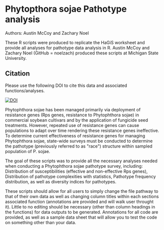 # Phytopthora sojae Pathotype analysis

Authors: Austin McCoy and Zachary Noel

These R scripts were produced to replicate the HaGiS worksheet and provide all analyses for pathotype data analysis in R. Austin McCoy and Zachary Noel (GitHub = noelzach) produced these scripts at Michigan State University.

## Citation
Please use the following DOI to cite this data and associated functions/analyses.

[![DOI](https://zenodo.org/badge/DOI/10.5281/zenodo.2526326.svg)](https://doi.org/10.5281/zenodo.2526326)

Phytophthora sojae has been managed primarily via deployment of resistance genes (Rps genes, resistance to Phytophthora sojae) in commercial soybean cultivars and by the application of fungicide seed treatments. However, repeated use of resistance genes can cause populations to adapt over time rendering these resistance genes ineffective. To determine current effectiveness of resistance genes for managing Phytophthora sojae, state-wide surveys must be conducted to determine the pathotype (previously referred to as "race") structure within sampled population of P. sojae.

The goal of these scripts was to provide all the necessary analyses needed when conducting a Phytophthora sojae pathotype survey, including: Distribution of susceptibilities (effective and non-effective Rps genes), Distribution of pathotype complexities with statistics, Pathotype frequency distribution, as well as diversity indices for pathotypes. 

These scripts should allow for all users to simply change the file pathway to that of their own data as well as changing column titles within each sections associated function (annotations are provided and will walk user throught it). Little to no editing should be necessary (other than column headings in the functions) for data outputs to be generated. Annotations for all code are provided, as well as a sample data sheet that will allow you to test the code on something other than your data.


